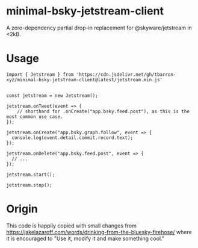 # minimal-bsky-jetstream-client
A zero-dependency partial drop-in replacement for @skyware/jetstream in <2kB.

# Usage
```
import { Jetstream } from 'https://cdn.jsdelivr.net/gh/tbarron-xyz/minimal-bsky-jetstream-client@latest/jetstream.min.js'


const jetstream = new Jetstream();

jetstream.onTweet(event => {
    // shorthand for .onCreate("app.bsky.feed.post"), as this is the most common use case.
});

jetstream.onCreate("app.bsky.graph.follow", event => {
  console.log(event.detail.commit.record.text);
});

jetstream.onDelete("app.bsky.feed.post", event => {
  // ...
});

jetstream.start();

jetstream.stop();
```

# Origin
This code is happily copied with small changes from https://jakelazaroff.com/words/drinking-from-the-bluesky-firehose/ where it is encouraged to "Use it, modify it and make something cool."